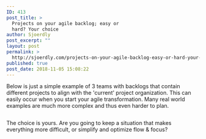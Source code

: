 ```yaml
---
ID: 413
post_title: >
  Projects on your agile backlog; easy or
  hard? Your choice
author: Sjoerdly
post_excerpt: ""
layout: post
permalink: >
  http://sjoerdly.com/projects-on-your-agile-backlog-easy-or-hard-your-choice/
published: true
post_date: 2018-11-05 15:08:22
---
```

<!-- wp:paragraph -->
<p>Below is just a simple example of 3 teams with backlogs that contain different projects to align with the 'current' project organization. This can easily occur when you start your agile transformation. Many real world examples are much more complex and thus even harder to plan. </p>
<!-- /wp:paragraph -->

<!-- wp:image {"id":415} -->
<figure class="wp-block-image"><img src="http://sjoerdly.com/wp/wp-content/uploads/2018/11/projects-in-your-backlog-sketch.png" alt="" class="wp-image-415"/></figure>
<!-- /wp:image -->

<!-- wp:paragraph -->
<p>The choice is yours. Are you going to keep a situation that makes everything more difficult, or simplify and optimize flow &amp; focus?</p>
<!-- /wp:paragraph -->